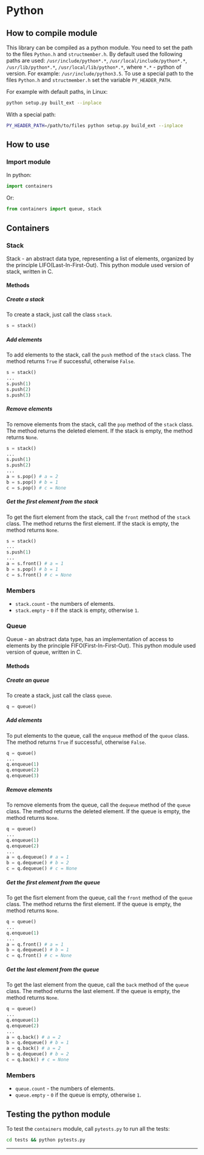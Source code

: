 # Python 

## How to compile module
This library can be compiled as a python module. You need to set the path to the files `Python.h` and `structmember.h`.
By default used the following paths are used: `/usr/include/python*.*`, `/usr/local/include/python*.*`, `/usr/lib/python*.*`, 
`/usr/local/lib/python*.*`, where `*.*` - python of version. For example: `/usr/include/python3.5`. 
To use a special path to the files `Python.h` and `structmember.h` set the variable `PY_HEADER_PATH`.

For example with default paths, in Linux:
```bash
python setup.py built_ext --inplace
```
With a special path:
```bash
PY_HEADER_PATH=/path/to/files python setup.py build_ext --inplace
```
## How to use
### Import module
In python:
```python
import containers
```
Or:
```python
from containers import queue, stack
```
## Containers
### Stack
Stack - an abstract data type, representing a list of elements, organized by the principle LIFO(Last-In-First-Out).
This python module used version of stack, written in C.

#### Methods 

##### Create a stack
To create a stack, just call the class `stack`.
```python
s = stack()
```

##### Add elements
To add elements to the stack, call the `push` method of the `stack` class. 
The method returns `True` if successful, otherwise `False`.
```python
s = stack()
...
s.push(1)
s.push(2)
s.push(3)
```

##### Remove elements
To remove elements from the stack, call the `pop` method of the `stack` class. 
The method returns the deleted element. If the stack is empty, the method returns `None`.
```python
s = stack()
...
s.push(1)
s.push(2)
...
a = s.pop() # a = 2
b = s.pop() # b = 1
c = s.pop() # c = None
```

##### Get the first element from the stack
To get the fisrt element from the stack, call the `front` method of the `stack` class. 
The method returns the first element. If the stack is empty, the method returns `None`.
```python
s = stack()
...
s.push(1)
...
a = s.front() # a = 1
b = s.pop() # b = 1
c = s.front() # c = None
```

### Members
* `stack.count` - the numbers of elements.
* `stack.empty` - `0` if the stack is empty, otherwise `1`.

### Queue
Queue - an abstract data type, has an implementation of access to elements by the principle FIFO(First-In-First-Out).
This python module used version of queue, written in C.

#### Methods 

##### Create an queue
To create a stack, just call the class `queue`.
```python
q = queue()
```

##### Add elements
To put elements to the queue, call the `enqueue` method of the `queue` class. 
The method returns `True` if successful, otherwise `False`.
```python
q = queue()
...
q.enqueue(1)
q.enqueue(2)
q.enqueue(3)
```

##### Remove elements
To remove elements from the queue, call the `dequeue` method of the `queue` class. 
The method returns the deleted element. If the queue is empty, the method returns `None`.
```python
q = queue()
...
q.enqueue(1)
q.enqueue(2)
...
a = q.dequeue() # a = 1
b = q.dequeue() # b = 2
c = q.dequeue() # c = None
```

##### Get the first element from the queue
To get the fisrt element from the queue, call the `front` method of the `queue` class. 
The method returns the first element. If the queue is empty, the method returns `None`.
```python
q = queue()
...
q.enqueue(1)
...
a = q.front() # a = 1
b = q.dequeue() # b = 1
c = q.front() # c = None
```

##### Get the last element from the queue
To get the last element from the queue, call the `back` method of the `queue` class. 
The method returns the last element. If the queue is empty, the method returns `None`.
```python
q = queue()
...
q.enqueue(1)
q.enqueue(2)
...
a = q.back() # a = 2
b = q.dequeue() # b = 1
a = q.back() # a = 2
b = q.dequeue() # b = 2
c = q.back() # c = None
```

### Members
* `queue.count` - the numbers of elements.
* `queue.empty` - `0` if the queue is empty, otherwise `1`.

## Testing the python module
To test the `containers` module, call `pytests.py` to run all the tests:
```bash
cd tests && python pytests.py
```

<hr>

